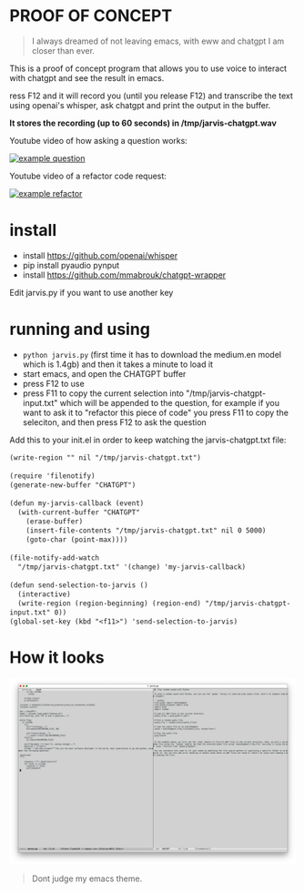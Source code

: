 # PROOF OF CONCEPT

> I always dreamed of not leaving emacs, with eww and chatgpt I am closer than ever.

This is a proof of concept program that allows you to use voice to interact with chatgpt and see the result in emacs.

ress F12 and it will record you (until you release F12) and transcribe the text using openai's whisper, ask chatgpt and print the output in the buffer.

__It stores the recording (up to 60 seconds) in /tmp/jarvis-chatgpt.wav__

Youtube video of how asking a question works:

[![example question](http://img.youtube.com/vi/P-5RBdM9X-8/0.jpg)](http://www.youtube.com/watch?v=P-5RBdM9X-8 "example question")

Youtube video of a refactor code request:

[![example refactor](http://img.youtube.com/vi/uWJ8-JU0aXY/0.jpg)](http://www.youtube.com/watch?v=uWJ8-JU0aXY "example refactor")

# install

* install https://github.com/openai/whisper
* pip install pyaudio pynput
* install https://github.com/mmabrouk/chatgpt-wrapper

Edit jarvis.py if you want to use another key

# running and using

* `python jarvis.py` (first time it has to download the medium.en model which is 1.4gb) and then it takes a minute to load it
* start emacs, and open the CHATGPT buffer
* press F12 to use
* press F11 to copy the current selection into "/tmp/jarvis-chatgpt-input.txt" which will be appended to the question, for example if you want to ask it to "refactor this piece of code" you press F11 to copy the seleciton, and then press F12 to ask the question


Add this to your init.el in order to keep watching the jarvis-chatgpt.txt file:

```
(write-region "" nil "/tmp/jarvis-chatgpt.txt")

(require 'filenotify)
(generate-new-buffer "CHATGPT")

(defun my-jarvis-callback (event)
  (with-current-buffer "CHATGPT"
    (erase-buffer)
    (insert-file-contents "/tmp/jarvis-chatgpt.txt" nil 0 5000)
    (goto-char (point-max))))

(file-notify-add-watch
  "/tmp/jarvis-chatgpt.txt" '(change) 'my-jarvis-callback)

(defun send-selection-to-jarvis ()
  (interactive)
  (write-region (region-beginning) (region-end) "/tmp/jarvis-chatgpt-input.txt" 0))
(global-set-key (kbd "<f11>") 'send-selection-to-jarvis)
```


# How it looks

![screenshot.png](screenshot.png)

> Dont judge my emacs theme.
